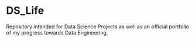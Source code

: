 # DS_Life
Repository intended for Data Science Projects as well as an official portfolio of my progress towards Data Engineering.

